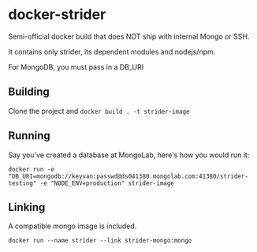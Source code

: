 # docker-strider

Semi-official docker build that does NOT ship with internal Mongo or SSH.

It contains only strider, its dependent modules and nodejs/npm.

For MongoDB, you must pass in a DB_URI

## Building

Clone the project and `docker build . -t strider-image`

## Running

Say you've created a database at MongoLab, here's how you would run it:

`docker run -e "DB_URI=mongodb://keyvan:passwd@ds041380.mongolab.com:41380/strider-testing" -e "NODE_ENV=production" strider-image`

## Linking

A compatible mongo image is included.

`docker run --name strider --link strider-mongo:mongo`

